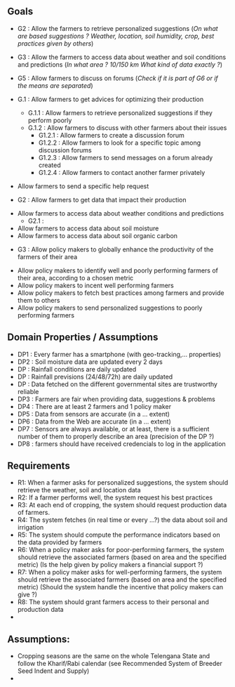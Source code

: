 ## Goals

  
- G2 : Allow the farmers to retrieve personalized suggestions (*On what are based suggestions ? Weather, location, soil humidity, crop, best practices given by others*)    
- G3 : Allow the farmers to access data about weather and soil conditions and predictions (*In what area ? 10/150 km What kind of data exactly ?*)
- G5 : Allow farmers to discuss on forums (*Check if it is part of G6 or if the means are separated*)



- G.1 : Allow farmers to get advices for optimizing their production  
  * G.1.1 : Allow farmers to retrieve personalized suggestions if they perform poorly  
  * G.1.2 : Allow farmers to discuss with other farmers about their issues
    - G1.2.1 : Allow farmers to create a discussion forum
    - G1.2.2 : Allow farmers to look for a specific topic among discussion forums
    - G1.2.3 : Allow farmers to send messages on a forum already created
    - G1.2.4 : Allow farmers to contact another farmer privately
* Allow farmers to send a specific help request   


- G2 : Allow farmers to get data that impact their production 
* Allow farmers to access data about weather conditions and predictions  
  - G2.1 : 
* Allow farmers to access data about soil moisture
* Allow farmers to access data about soil organic carbon


- G3 : Allow policy makers to globally enhance the productivity of the farmers of their area   
* Allow policy makers to identify well and poorly performing farmers of their area, according to a chosen metric
* Allow policy makers to incent well performing farmers
* Allow policy makers to fetch best practices among farmers and provide them to others
* Allow policy makers to send personalized suggestions to poorly performing farmers


## Domain Properties / Assumptions
- DP1 : Every farmer has a smartphone (with geo-tracking,...  properties)
- DP2 : Soil moisture data are updated every 2 days
- DP : Rainfall conditions are daily updated 
- DP : Rainfall previsions (24/48/72h) are daily updated
- DP : Data fetched on the different governmental sites are trustworthy reliable
- DP3 : Farmers are fair when providing data, suggestions & problems
- DP4 : There are at least 2 farmers and 1 policy maker
- DP5 : Data from sensors are accurate (in a ... extent)
- DP6 : Data from the Web are accurate (in a ... extent)
- DP7 : Sensors are always available, or at least, there is a sufficient number of them to properly describe an area (precision of the DP ?)
- DP8 : farmers should have received credencials to log in the application


## Requirements
- R1: When a farmer asks for personalized suggestions, the system should retrieve the weather, soil and location data
- R2: If a farmer performs well, the system request his best practices
- R3: At each end of cropping, the system should request production data of farmers.
- R4: The system fetches (in real time or every ...?) the data about soil and irrigation
- R5: The system should compute the performance indicators based on the data provided by farmers
- R6: When a policy maker asks for poor-performing farmers, the system should retrieve the associated farmers (based on area and the specified metric) (Is the help given by policy makers a financial support ?)
- R7: When a policy maker asks for well-performing farmers, the system should retrieve the associated farmers (based on area and the specified metric) (Should the system handle the incentive that policy makers can give ?)
- R8: The system should grant farmers access to their personal and production data
- 

## Assumptions:
- Cropping seasons are the same on the whole Telengana State and follow the Kharif/Rabi calendar (see Recommended System of Breeder Seed Indent and Supply)
- 

